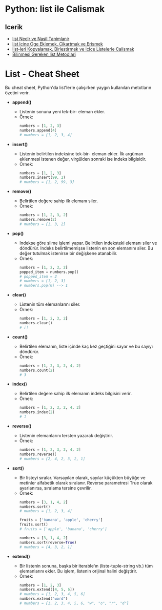 # Python: list ile Calismak

## Icerik
- [list Nedir ve Nasil Tanimlanir](001-list-Nedir-ve-Nasil-Tanimlanir.py)
- [list Icine Oge Eklemek, Cikartmak ve Erismek](002-list-Icine-Oge-Eklemek-Cikartmak-Erismek.py)
- [list-leri Kopyalamak, Birlestirmek ve IcIce Listelerle Calismak](003-list-leri-Kopyalamak-Birlestirmek-ve-IcIce-Liste-Tanimlamak.py)
- [Bilinmesi Gereken list Metodlari](004-Bilinmesi-Gereken-list-Metodlari.py)


# List - Cheat Sheet

Bu cheat sheet, Python'da list'lerle çalışırken yaygın kullanılan metotların özetini verir.

- **append()**
  - Listenin sonuna yeni tek-bir- eleman ekler.
  - Örnek:
    ```python
    numbers = [1, 2, 3]
    numbers.append(4) 
    # numbers = [1, 2, 3, 4]
    ```

- **insert()**
  - Listenin belirtilen indeksine tek-bir- eleman ekler. İlk argüman eklenmesi istenen değer, virgülden sonraki ise indeks bilgisidir.
  - Örnek:
    ```python
    numbers = [1, 2, 3]
    numbers.insert(99, 2) 
    # numbers = [1, 2, 99, 3]
    ```

- **remove()**
  - Belirtilen değere sahip ilk elemanı siler.
  - Örnek:
    ```python
    numbers = [1, 2, 3, 2]
    numbers.remove(2) 
    # numbers = [1, 3, 2]
    ```

- **pop()**
  - Indekse göre silme işlemi yapar. Belirtilen indeksteki elemanı siler ve döndürür. Indeks belirtilmemişse listenin en son elemanını siler. Bu değer tutulmak istenirse bir değişkene atanabilir.
  - Örnek:
    ```python
    numbers = [1, 2, 3, 2]
    popped_item = numbers.pop() 
    # popped_item = 2
    # numbers = [1, 2, 3]
    # numbers.pop(0) --> 1
    ```

- **clear()**
  - Listenin tüm elemanlarını siler.
  - Örnek:
    ```python
    numbers = [1, 2, 3, 2]
    numbers.clear() 
    # []
    ```

- **count()**
  - Belirtilen elemanın, liste içinde kaç kez geçtiğini sayar ve bu sayıyı döndürür.
  - Örnek:
    ```python
    numbers = [1, 2, 3, 2, 4, 2]
    numbers.count(2) 
    # 3
    ```

- **index()**
  - Belirtilen değere sahip ilk elemanın indeks bilgisini verir.
  - Örnek:
    ```python
    numbers = [1, 2, 3, 2, 4, 2]
    numbers.index(2) 
    # 1
    ```

- **reverse()**
  - Listenin elemanlarını tersten yazarak değiştirir.
  - Örnek:
    ```python
    numbers = [1, 2, 3, 2, 4, 2]
    numbers.reverse() 
    # numbers = [2, 4, 2, 3, 2, 1]
    ```

- **sort()**
  - Bir listeyi sıralar. Varsayılan olarak, sayılar küçükten büyüğe ve metinler alfabetik olarak sıralanır. Reverse parametresi True olarak ayarlanırsa, sıralama tersine çevrilir.
  - Örnek:
    ```python
    numbers = [3, 1, 4, 2]
    numbers.sort()  
    # numbers = [1, 2, 3, 4]

    fruits = ['banana', 'apple', 'cherry']
    fruits.sort()  
    # fruits = ['apple', 'banana', 'cherry']

    numbers = [3, 1, 4, 2]
    numbers.sort(reverse=True)  
    # numbers = [4, 3, 2, 1]
    ```

- **extend()**
  - Bir listenin sonuna, başka bir iterable'ın (liste-tuple-string vb.) tüm elemanlarını ekler. Bu işlem, listenin orijinal halini değiştirir.
  - Örnek:
    ```python
    numbers = [1, 2, 3]
    numbers.extend([4, 5, 6])  
    # numbers = [1, 2, 3, 4, 5, 6]
    numbers.extend("word")
    # numbers = [1, 2, 3, 4, 5, 6, "w", "o", "r", "d"]
    ```